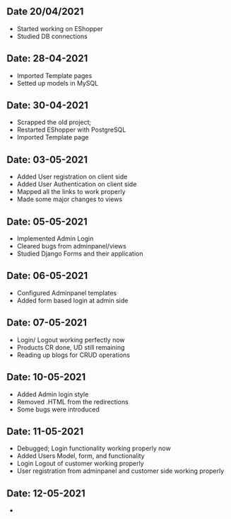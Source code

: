 ## Date 20/04/2021
- Started working on EShopper
- Studied DB connections 

## Date: 28-04-2021
- Imported Template pages
- Setted up models in MySQL

## Date: 30-04-2021
- Scrapped the old project;
- Restarted EShopper with PostgreSQL
- Imported Template page


## Date: 03-05-2021
- Added User registration on client side
- Added User Authentication on client side
- Mapped all the links to work properly
- Made some major changes to views

## Date: 05-05-2021
- Implemented Admin Login
- Cleared bugs from adminpanel/views
- Studied Django Forms and their application

## Date: 06-05-2021
- Configured Adminpanel templates
- Added form based login at admin side

## Date: 07-05-2021
- Login/ Logout working perfectly now
- Products CR done, UD still remaining
- Reading up blogs for CRUD operations

## Date: 10-05-2021
- Added Admin login style
- Removed .HTML from the redirections
- Some bugs were introduced

## Date: 11-05-2021
- Debugged; Login functionality working properly now
- Added Users Model, form, and functionality
- Login Logout of customer working properly
- User registration from adminpanel and customer side working properly

## Date: 12-05-2021
-




<!--

#notes

 -->
